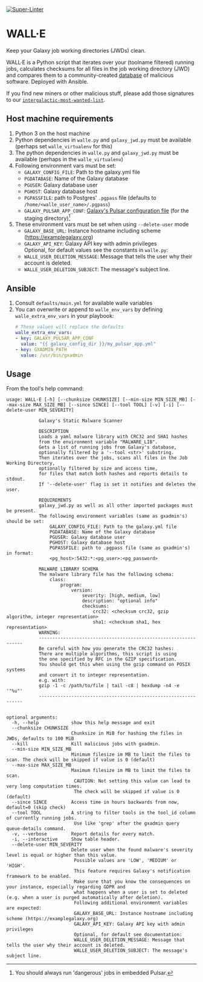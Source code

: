 [![Super-Linter](https://github.com/usegalaxy-eu/WallE/actions/workflows/lint.yml/badge.svg)](https://github.com/marketplace/actions/super-linter)

# WALL·E

Keep your Galaxy job working directories (JWDs) clean.

WALL·E is a Python script that iterates over your (toolname filtered) running jobs, calculates checksums for all files in the job working directory (JWD)
and compares them to a community-created [database](https://github.com/usegalaxy-eu/intergalactic-most-wanted-list) of malicious software.
Deployed with Ansible.

If you find new miners or other malicious stuff, please add those signatures to our [`intergalactic-most-wanted-list`](https://github.com/usegalaxy-eu/intergalactic-most-wanted-list).

## Host machine requirements

1. Python 3 on the host machine
1. Python dependencies in `walle.py` and `galaxy_jwd.py` must be available (perhaps set `walle_virtualenv` for this)
1. The python dependencies in `walle.py` and `galaxy_jwd.py` must be available (perhaps in the `walle_virtualenv`)
1. Following environment vars must be set:
    - `GALAXY_CONFIG_FILE`: Path to the galaxy.yml file
    - `PGDATABASE`: Name of the Galaxy database
    - `PGUSER`: Galaxy database user
    - `PGHOST`: Galaxy database host
    - `PGPASSFILE`: path to Postgres' `.pgpass` file (defaults to `/home/<walle_user_name>/.pgpass`)
    - `GALAXY_PULSAR_APP_CONF`: [Galaxy's Pulsar configuration file](https://github.com/galaxyproject/pulsar/blob/master/app.yml.sample) (for the staging directory)[^1]
4. These environment vars must be set when using `--delete-user` mode
    - `GALAXY_BASE_URL`: Instance hostname including scheme (https://examplegalaxy.org)
    - `GALAXY_API_KEY`: Galaxy API key with admin privileges\
    Optional, for default values see the constants in `walle.py`:
    - `WALLE_USER_DELETION_MESSAGE`: Message that tells the user why their account is deleted.
    - `WALLE_USER_DELETION_SUBJECT`: The message's subject line.

[^1]: You should always run 'dangerous' jobs in embedded Pulsar.

## Ansible

1. Consult `defaults/main.yml` for available walle variables
1. You can overwrite or append to `walle_env_vars` by defining `walle_extra_env_vars`
   in your playbook:
    ```yml
    # These values will replace the defaults
    walle_extra_env_vars:
    - key: GALAXY_PULSAR_APP_CONF
      value: "{{ galaxy_config_dir }}/my_pulsar_app.yml"
    - key: GXADMIN_PATH
      value: /usr/bin/gxadmin
    ```


## Usage
From the tool's help command:
~~~
usage: WALL·E [-h] [--chunksize CHUNKSIZE] [--min-size MIN_SIZE_MB] [--max-size MAX_SIZE_MB] [--since SINCE] [--tool TOOL] [-v] [-i] [--delete-user MIN_SEVERITY]

            Galaxy's Static Malware Scanner

            DESCRIPTION
            Loads a yaml malware library with CRC32 and SHA1 hashes
            from the environment variable "MALWARE_LIB".
            Gets a list of running jobs from Galaxy's database,
            optionally filtered by a '--tool <str>' substring.
            Then iterates over the jobs, scans all files in the Job Working Directory,
            optionally filtered by size and access time,
            for files that match both hashes and reports details to stdout.
            If '--delete-user' flag is set it notifies and deletes the user.

            REQUIREMENTS
            galaxy_jwd.py as well as all other imported packages must be present.
            The following environment variables (same as gxadmin's) should be set:
                GALAXY_CONFIG_FILE: Path to the galaxy.yml file
                PGDATABASE: Name of the Galaxy database
                PGUSER: Galaxy database user
                PGHOST: Galaxy database host
                PGPASSFILE: path to .pgpass file (same as gxadmin's) in format:
                <pg_host>:5432:*:<pg_user>:<pg_password>

            MALWARE LIBRARY SCHEMA
            The malware library file has the following schema:
                class:
                    program:
                        version:
                            severity: [high, medium, low]
                            description: "optional info"
                            checksums:
                                crc32: <checksum crc32, gzip algorithm, integer representation>
                                sha1: <checksum sha1, hex representation>
            WARNING:
            ----------------------------------------------------------------
            Be careful with how you generate the CRC32 hashes:
            There are multiple algorithms, this script is using
            the one specified by RFC in the GZIP specification.
            You should get this when using the gzip command on POSIX systems
            and convert it to integer representation.
            e.g. with:
            gzip -1 -c /path/to/file | tail -c8 | hexdump -n4 -e '"%u"'
            ----------------------------------------------------------------


optional arguments:
  -h, --help            show this help message and exit
  --chunksize CHUNKSIZE
                        Chunksize in MiB for hashing the files in JWDs, defaults to 100 MiB
  --kill                Kill malicious jobs with gxadmin.
  --min-size MIN_SIZE_MB
                        Minimum filesize im MB to limit the files to scan. The check will be skipped if value is 0 (default)
  --max-size MAX_SIZE_MB
                        Maximum filesize im MB to limit the files to scan.
                         CAUTION: Not setting this value can lead to very long computation times.
                         The check will be skipped if value is 0 (default)
  --since SINCE         Access time in hours backwards from now, default=0 (skip check)
  --tool TOOL           A string to filter tools in the tool_id column of currently running jobs.
                         Use like 'grep' after the gxadmin query queue-details command.
  -v, --verbose         Report details for every match.
  -i, --interactive     Show table header.
  --delete-user MIN_SEVERITY
                        Delete user when the found malware's severity level is equal or higher than this value.
                         Possible values are 'LOW', 'MEDIUM' or 'HIGH'.
                         This feature requires Galaxy's notification framework to be enabled.
                         Make sure that you know the consequences on your instance, especially regarding GDPR and
                         what happens when a user is set to deleted (e.g. when a user is purged automatically after deletion).
                         Following additional environment variables are expected:
                         GALAXY_BASE_URL: Instance hostname including scheme (https://examplegalaxy.org)
                         GALAXY_API_KEY: Galaxy API key with admin privileges
                         Optional, for default see documentation:
                         WALLE_USER_DELETION_MESSAGE: Message that tells the user why their account is deleted.
                         WALLE_USER_DELETION_SUBJECT: The message's subject line.
~~~
